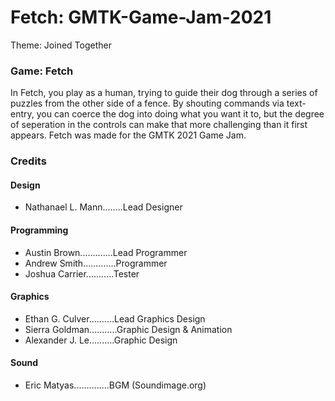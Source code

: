 # Fetch: GMTK-Game-Jam-2021
Theme: Joined Together

### Game: Fetch
In Fetch, you play as a human, trying to guide their dog through a series of puzzles from the other side of a fence. 
By shouting commands via text-entry, you can coerce the dog into doing what you want it to, 
but the degree of seperation in the controls can make that more challenging than it first appears.
Fetch was made for the GMTK 2021 Game Jam.

### Credits
#### Design
+ Nathanael L. Mann........Lead Designer
#### Programming
+ Austin Brown.............Lead Programmer
+ Andrew Smith.............Programmer
+ Joshua Carrier...........Tester
#### Graphics
+ Ethan G. Culver..........Lead Graphics Design
+ Sierra Goldman...........Graphic Design & Animation
+ Alexander J. Le..........Graphic Design
#### Sound
+ Eric Matyas..............BGM (Soundimage.org)
